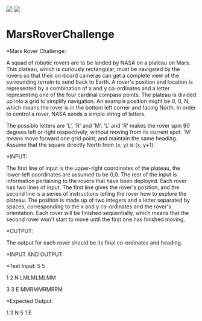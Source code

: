 ![](MarsRoverDemo1.gif)
![](MarsRoverDemo2.gif)
# MarsRoverChallenge

*Mars Rover Challenge:

A squad of robotic rovers are to be landed by NASA on a plateau on Mars. This plateau, which is curiously rectangular, must be navigated by the rovers so that their on-board cameras can get a complete view of the surrounding terrain to send back to Earth. 
A rover's position and location is represented by a combination of x and y co-ordinates and a letter representing one of the four cardinal compass points. 
The plateau is divided up into a grid to simplify navigation. An example position might be 0, 0, N, which means the rover is in the bottom left corner and facing North. In order to control a rover, NASA sends a simple string of letters.

The possible letters are 'L', 'R' and 'M'. 'L' and 'R' makes the rover spin 90 degrees left or right respectively, 
without moving from its current spot. 'M' means move forward one grid point, and maintain the same heading. 
Assume that the square directly North from (x, y) is (x, y+1).  

*INPUT: 

The first line of input is the upper-right coordinates of the plateau, the lower-left coordinates are assumed to be 0,0. 
The rest of the input is information pertaining to the rovers that have been deployed. Each rover has two lines of input. 
The first line gives the rover's position, and the second line is a series of instructions telling the rover how to explore the plateau. 
The position is made up of two integers and a letter separated by spaces, corresponding to the x and y co-ordinates and the rover's orientation. 
Each rover will be finished sequentially, which means that the second rover won't start to move until the first one has finished moving.  

*OUTPUT: 

The output for each rover should be its final co-ordinates and heading.  

*INPUT AND OUTPUT:  

*Test Input: 
5 5 

1 2 N 
LMLMLMLMM 

3 3 E 
MMRMMRMRRM  

*Expected Output: 

1 3 N
5 1 E
